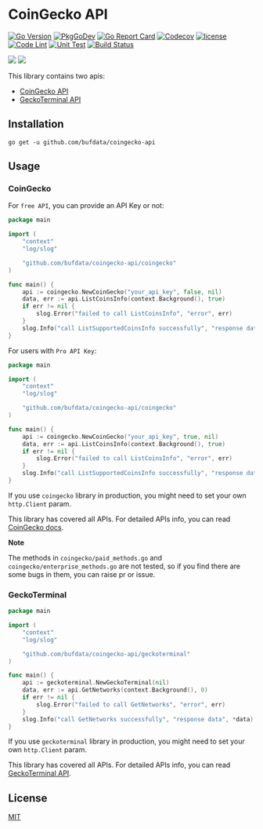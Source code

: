 # CoinGecko API

[![Go Version](https://img.shields.io/badge/go-v1.21.1-green.svg)](https://golang.org/dl/)
[![PkgGoDev](https://pkg.go.dev/badge/github.com/bufdata/coingecko-api)](https://pkg.go.dev/github.com/bufdata/coingecko-api)
[![Go Report Card](https://goreportcard.com/badge/github.com/bufdata/coingecko-api)](https://goreportcard.com/report/github.com/bufdata/coingecko-api)
[![Codecov](https://codecov.io/gh/bufdata/coingecko-api/branch/master/graph/badge.svg)](https://codecov.io/gh/bufdata/coingecko-api)
[![license](https://img.shields.io/badge/license-MIT-blue)](https://github.com/bufdata/coingecko-api/blob/main/LICENSE)
[![Code Lint](https://github.com/bufdata/coingecko-api/actions/workflows/code-lint.yml/badge.svg)](https://github.com/bufdata/coingecko-api/actions/workflows/code-lint.yml)
[![Unit Test](https://github.com/bufdata/coingecko-api/actions/workflows/unit-test.yml/badge.svg)](https://github.com/bufdata/coingecko-api/actions/workflows/unit-test.yml)
[![Build Status](https://travis-ci.com/bufdata/coingecko-api.svg?branch=main)](https://travis-ci.com/bufdata/coingecko-api)

[![](https://static.coingecko.com/s/coingecko-logo-d13d6bcceddbb003f146b33c2f7e8193d72b93bb343d38e392897c3df3e78bdd.png)](https://coingecko.com)
[![](https://www.geckoterminal.com/_next/static/media/logo_dark.6b1547fe.png)](https://www.geckoterminal.com)

This library contains two apis:

* [CoinGecko API](https://apiguide.coingecko.com/getting-started/introduction)
* [GeckoTerminal API](https://apiguide.geckoterminal.com/)

## Installation

```shell
go get -u github.com/bufdata/coingecko-api
```

## Usage

### CoinGecko

For `free API`, you can provide an API Key or not:

```go
package main

import (
	"context"
	"log/slog"

	"github.com/bufdata/coingecko-api/coingecko"
)

func main() {
	api := coingecko.NewCoinGecko("your_api_key", false, nil)
	data, err := api.ListCoinsInfo(context.Background(), true)
	if err != nil {
		slog.Error("failed to call ListCoinsInfo", "error", err)
	}
	slog.Info("call ListSupportedCoinsInfo successfully", "response data", (*data)[0])
}
```

For users with `Pro API Key`:

```go
package main

import (
	"context"
	"log/slog"

	"github.com/bufdata/coingecko-api/coingecko"
)

func main() {
	api := coingecko.NewCoinGecko("your_api_key", true, nil)
	data, err := api.ListCoinsInfo(context.Background(), true)
	if err != nil {
		slog.Error("failed to call ListCoinsInfo", "error", err)
	}
	slog.Info("call ListSupportedCoinsInfo successfully", "response data", (*data)[0])
}
```

If you use `coingecko` library in production, you might need to set your own `http.Client` param.

This library has covered all APIs. For detailed APIs info, you can read [CoinGecko docs](https://www.coingecko.com/api/documentation).

**Note**

The methods in `coingecko/paid_methods.go` and `coingecko/enterprise_methods.go` are not tested, so if you find there 
are some bugs in them, you can raise pr or issue.

### GeckoTerminal

```go
package main

import (
	"context"
	"log/slog"

	"github.com/bufdata/coingecko-api/geckoterminal"
)

func main() {
	api := geckoterminal.NewGeckoTerminal(nil)
	data, err := api.GetNetworks(context.Background(), 0)
	if err != nil {
		slog.Error("failed to call GetNetworks", "error", err)
	}
	slog.Info("call GetNetworks successfully", "response data", *data)
}
```

If you use `geckoterminal` library in production, you might need to set your own `http.Client` param.

This library has covered all APIs. For detailed APIs info, you can read [GeckoTerminal API](https://apiguide.geckoterminal.com/).

## License

[MIT](https://choosealicense.com/licenses/mit/)
